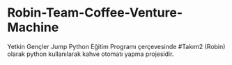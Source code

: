 # Robin-Team-Coffee-Venture-Machine
Yetkin Gençler Jump Python Eğitim Programı çerçevesinde #Takım2 (Robin) olarak python kullanılarak kahve otomatı yapma projesidir.
